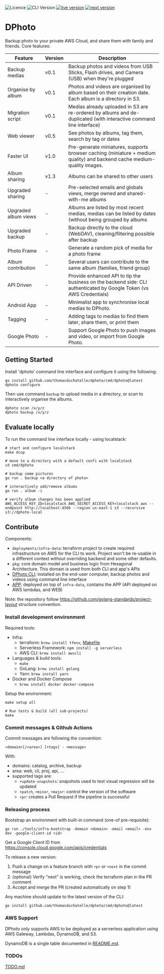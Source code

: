 ![Licence](https://img.shields.io/github/license/thomasduchatelle/dphoto)
![CLI Version](https://img.shields.io/github/tag/thomasduchatelle/dphoto?include_prereleases=&sort=semver&color=007bff)
[![live version](https://img.shields.io/badge/dynamic/json?label=live+version&query=%24.version&url=https%3A%2F%2Fdphoto.duchatelle.net%2Fapi%2Fv1%2Fversion&color=dc3545)](https://dphoto.duchatelle.net)
[![next version](https://img.shields.io/badge/dynamic/json?label=dev+version&query=%24.version&url=https%3A%2F%2Fnext.duchatelle.me%2Fapi%2Fv1%2Fversion&color=28a745)](https://next.duchatelle.me)

[comment]: <> (Generate badges: https://michaelcurrin.github.io/badge-generator/#/generic or https://shields.io/)

DPhoto
=======================================

Backup photo to your private AWS Cloud, and share them with family and friends. Core features:

| Feature              | Version | Description                                                                                                             |
|----------------------|---------|-------------------------------------------------------------------------------------------------------------------------|
| Backup medias        | v0.1    | Backup photos and videos from USB Sticks, Flash drives, and Camera (USB) when they're plugged                           |
| Organise by album    | v0.1    | Photos and videos are organised by album based on their creation date. Each album is a directory in S3.                 |
| Migration script     | v0.1    | Medias already uploaded in S3 are re-ordered by albums and de-duplicated (with interactive command line interface)      |
| Web viewer           | v0.5    | See photos by albums, tag them, search by tag or dates                                                                  |
| Faster UI            | v1.0    | Pre-generate miniatures, supports browser caching (miniature + medium quality) and backend cache medium-quality images. |
| Album sharing        | v1.3    | Albums can be shared to other users                                                                                     |
| Upgraded sharing     | -       | Pre-selected emails and globals views, merge owned and shared-with-me albums                                            |
| Upgraded album views | -       | Albums are listed by most recent medias, medias can be listed by dates (without being grouped by albums                 |
| Upgraded backup      | -       | Backup directly to the cloud (WebDAV), cleaning/filtering possible after backup                                         |
| Photo Frame          | -       | Generate a random pick of media for a photo frame                                                                       |
| Album contribution   | -       | Several users can contribute to the same album (families, friend group)                                                 |
| API Driven           | -       | Provide enhanced API to tip the business on the backend side: CLI authenticated by Google Token (vs AWS Credentials)    |
| Android App          | -       | Minimalist app to synchronise local medias to DPhoto.                                                                   |
| Tagging              | -       | Adding tags to medias to find them later, share them, or print them                                                     |
| Google Photo         | -       | Support Google Photo to push images and video, or import from Google Photo.                                             |

Getting Started
---------------------------------------

Install 'dphoto' command line interface and configure it using the following:

    go install github.com/thomasduchatelle/dphoto/cmd/dphoto@latest
    dphoto configure

Then use command `backup` to upload media in a directory, or scan to interactively organise the albums.

    dphoto scan /x/y/z
    dphoto backup /x/y/z

Evaluate locally
---------------------------------------

To run the command line interface locally - using localstack:

    # start and configure localstack
    make dcup

    # move to a directory with a default confi with localstack
    cd cmd/dphoto

    # backup some pictures
    go run . backup <a directory of photo>

    # interactively add/remove albums
    go run . album -i

    # verify album changes has been applied
    AWS_ACCESS_KEY_ID=localstack AWS_SECRET_ACCESS_KEY=localstack aws --endpoint http://localhost:4566 --region us-east-1 s3 --recursive s3://dphoto-local

Contribute
---------------------------------------

Components:

* `deployments/infra-data`: terraform project to create required infrastructure on AWS for the CLI to work. Project
  won't be re-usable in a different context without overriding backend and some other defaults.
* `pkg`: core domain model and business logic from Hexagonal Architecture. This domain is used from both CLI and app's
  APIs
* [DPhoto CLI](cmd/dphoto/README.md): installed on the end-user computer, backup photos and videos using command line
  interface
* [APP](deployments/sls/README.md): deployed on top of `infra-data`, contains the APP (API deployed on AWS lambdas, and
  WEB)

Note: the repository follow https://github.com/golang-standards/project-layout structure convention.

### Install development environment

Required tools:

* Infra:
    * terraform: `brew install tfenv`, [Makefile](./Makefile)
    * Serverless Framework: `npm install -g serverless`
    * AWS CLI: `brew install awscli`
* Languages & build tools:
    * `make`
    * GoLang: `brew install golang`
    * Yarn: `brew install yarn`
* Docker and Docker Compose
    * `brew install docker docker-compose`

Setup the environment:

    make setup all

    # Run tests & build (all sub-projects)
    make


### Commit messages & Github Actions

Commit messages are following the convention:

    <domain>[/<area>] [+tags] - <message>

With:

* domains: catalog, archive, backup
* area: web, cli, proj, api, ...
* supported tags are:
  * `+update-snapshots`: snapshots used to test visual regression will be updated
  * `+patch`, `+minor`, `+major`: control the version of the software
  * `+pr`: creates a Pull Request if the pipeline is successful

### Releasing process

Bootstrap an environment with built-in command (one-of pre-requisite):

    go run ./tools/infra-bootstrap -domain <domain> -email <email> -env dev -google-client-id <id>

Get a Google Client ID from https://console.cloud.google.com/apis/credentials

To release a new version:

1. Push a change on a feature branch with `+pr` or `+next` in the commit message
2. (optional) Verify "next" is working, check the terraform plan in the PR comment
3. Accept and merge the PR (created automatically on step 1)

Any machine should update to the latest version of the CLI:

    go install github.com/thomasduchatelle/dphoto/cmd/dphoto@latest


### AWS Support

DPhoto only supports AWS to be deployed as a serverless application using AWS Gateway, Lambdas, DynamoDB, and S3.

DynamoDB is a single table documented in [README.md](DATA_MODEL.md).

### TODOs

[TODO.md](./TODO.md)
